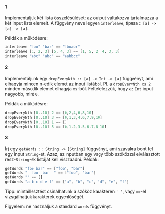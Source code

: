 #### 1

Implementáljuk két lista összefésülését: az output váltakozva
tartalmazza a két input lista elemeit.  A függvény neve legyen
`interleave`, típusa :: `[a] -> [a] -> [a]`.

Példák a működésre:

```haskell
interleave "foo" "bar" == "fboaor"
interleave [1, 2, 3] [5, 4, 3] == [1, 5, 2, 4, 3, 3]
interleave "abc" "abc" == "aabbcc"
```

#### 2

Implementáljunk egy `dropEveryNth :: [a] -> Int -> [a]` függvényt, ami elhagyja minden n-edik elemet az input listából. Pl. a `dropEveryNth xs 2` minden második elemet elhagyja `xs`-ből. Feltételezzük, hogy az `Int` input nagyobb, mint `0`.

Példák a működésre:

```haskell
dropEveryNth [0..10] 2 == [0,2,4,6,8,10]
dropEveryNth [0..10] 3 == [0,1,3,4,6,7,9,10]
dropEveryNth [0..10] 1 == []
dropEveryNth [0..10] 5 == [0,1,2,3,5,6,7,8,10]
```
#### 3

Írj egy `getWords :: String -> [String]` függvényt, ami szavakra bont fel egy input `String`-et. Azaz, az inputban egy vagy több szóközzel elválasztott rész-`String`-ek listáját kell visszaadni. Példák:

```haskell
getWords "foo bar" == ["foo", "bar"]
getWords "  foo  bar  " == ["foo", "bar"]
getWords "" == []
getWords "a b c d e f" == ["a", "b", "c", "d", "e", "f"]
```

Tipp: mintaillesztést csinálhatunk a szóköz karakteren `' '`, vagy `==`-el vizsgálhatjuk karakterek egyenlőségét. 

Figyelem: ne használjuk a standard `words` függvényt.
